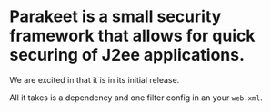 # Parakeet is a small security framework that allows for quick securing of J2ee applications.
We are excited in that it is in its initial release.

All it takes is a dependency and one filter config in an your `web.xml`.


